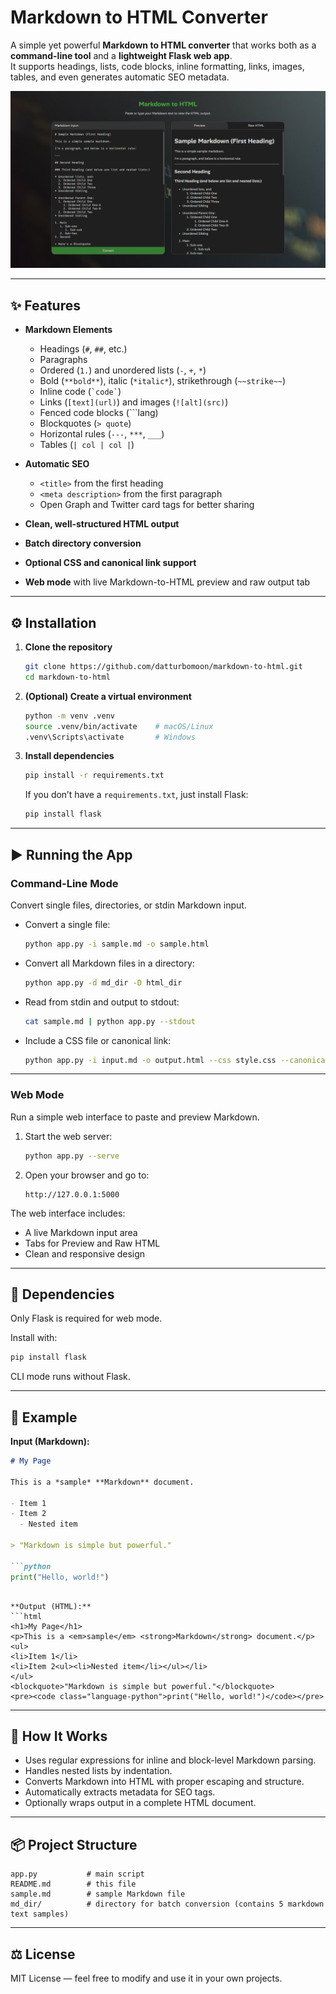 # Markdown to HTML Converter

A simple yet powerful **Markdown to HTML converter** that works both as a **command-line tool** and a **lightweight Flask web app**.  
It supports headings, lists, code blocks, inline formatting, links, images, tables, and even generates automatic SEO metadata.  

![Project Screenshot](./images/Project_Screenshot.png)

---

## ✨ Features

- **Markdown Elements**
  - Headings (`#`, `##`, etc.)
  - Paragraphs
  - Ordered (`1.`) and unordered lists (`-`, `+`, `*`)
  - Bold (`**bold**`), italic (`*italic*`), strikethrough (`~~strike~~`)
  - Inline code (`` `code` ``)
  - Links (`[text](url)`) and images (`![alt](src)`)
  - Fenced code blocks (```lang)
  - Blockquotes (`> quote`)
  - Horizontal rules (`---`, `***`, `___`)
  - Tables (`| col | col |`)

- **Automatic SEO**
  - `<title>` from the first heading  
  - `<meta description>` from the first paragraph  
  - Open Graph and Twitter card tags for better sharing

- **Clean, well-structured HTML output**
- **Batch directory conversion**
- **Optional CSS and canonical link support**
- **Web mode** with live Markdown-to-HTML preview and raw output tab

---

## ⚙️ Installation

1. **Clone the repository**
   ```bash
   git clone https://github.com/datturbomoon/markdown-to-html.git
   cd markdown-to-html
   ```

2. **(Optional) Create a virtual environment**
   ```bash
   python -m venv .venv
   source .venv/bin/activate    # macOS/Linux
   .venv\Scripts\activate       # Windows
   ```

3. **Install dependencies**
   ```bash
   pip install -r requirements.txt
   ```
   If you don’t have a `requirements.txt`, just install Flask:
   ```bash
   pip install flask
   ```

---

## ▶️ Running the App

### **Command-Line Mode**

Convert single files, directories, or stdin Markdown input.

- Convert a single file:
  ```bash
  python app.py -i sample.md -o sample.html
  ```

- Convert all Markdown files in a directory:
  ```bash
  python app.py -d md_dir -D html_dir
  ```

- Read from stdin and output to stdout:
  ```bash
  cat sample.md | python app.py --stdout
  ```

- Include a CSS file or canonical link:
  ```bash
  python app.py -i input.md -o output.html --css style.css --canonical "https://example.com/page"
  ```

---

### **Web Mode**

Run a simple web interface to paste and preview Markdown.

1. Start the web server:
   ```bash
   python app.py --serve
   ```

2. Open your browser and go to:
   ```
   http://127.0.0.1:5000
   ```

The web interface includes:
- A live Markdown input area  
- Tabs for Preview and Raw HTML  
- Clean and responsive design  

---

## 🧩 Dependencies

Only Flask is required for web mode.

Install with:
```bash
pip install flask
```

CLI mode runs without Flask.

---

## 📄 Example

**Input (Markdown):**
```markdown
# My Page

This is a *sample* **Markdown** document.

- Item 1  
- Item 2  
  - Nested item

> "Markdown is simple but powerful."

```python
print("Hello, world!")
```
```

**Output (HTML):**
```html
<h1>My Page</h1>
<p>This is a <em>sample</em> <strong>Markdown</strong> document.</p>
<ul>
<li>Item 1</li>
<li>Item 2<ul><li>Nested item</li></ul></li>
</ul>
<blockquote>"Markdown is simple but powerful."</blockquote>
<pre><code class="language-python">print("Hello, world!")</code></pre>
```

---

## 🧠 How It Works

- Uses regular expressions for inline and block-level Markdown parsing.  
- Handles nested lists by indentation.  
- Converts Markdown into HTML with proper escaping and structure.  
- Automatically extracts metadata for SEO tags.  
- Optionally wraps output in a complete HTML document.

---

## 📦 Project Structure

```
app.py           # main script
README.md        # this file
sample.md        # sample Markdown file
md_dir/          # directory for batch conversion (contains 5 markdown text samples)
```

---

## ⚖ License

MIT License — feel free to modify and use it in your own projects.